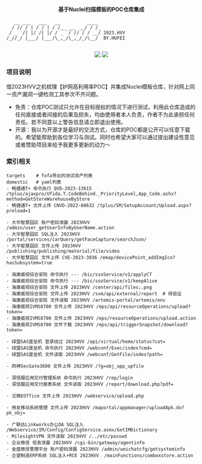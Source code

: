<h4 align="center">基于Nuclei扫描模板的POC仓库集成</h4>

```
   __ ___   ___   __          ____ 
  / // / | / / | / /__ ___ __/ / /_
 / _  /| |/ /| |/ / _ `/ // / / __/ 2023.HVV
/_//_/ |___/ |___/\_,_/\_,_/_/\__/  BY.HUFEI
                                   
```

<p align="center">
<a href="https://opensource.org/licenses/MIT"><img src="https://img.shields.io/badge/license-MIT-_red.svg"></a>
<a href="https://github.com/asaotomo/fofamap/issues"><img src="https://img.shields.io/badge/contributions-welcome-brightgreen.svg?style=flat"></a>
</p>

### 项目说明
借2023HVV之机梳理【护网高利用率POC】并集成Nuclei模板仓库，针对网上同一资产漏洞一键检测工具参次不齐问题。

- 免责：仓库POC测试只允许在目标授权的情况下进行测试，利用此仓库造成的任何直接或者间接的后果及损失，均由使用者本人负责，作者不为此承担任何责任。若不同意以上警告信息请立即退出使用。
- 开源：我以为开源才是最好的交流方式，仓库的POC都是公开可以任意下载的。希望能帮助到各位学习与测试。同时也希望大家可以通过提出建设性意见或者赞助项目来给予我更多更新的动力～

### 索引相关
```
targets    # fofa导出的测试资产列表
domestic   # yaml列表
- 畅捷通T+ 命令执行 QVD-2023-13615 /tplus/ajaxpro/Ufida.T.CodeBehind._PriorityLevel,App_Code.ashx?method=GetStoreWarehouseByStore
- 畅捷通T+ 文件上传 CNVD-2022-60632 /tplus/SM/SetupAccount/Upload.aspx?preload=1

- 大华智慧园区 账户密码泄露 2023HVV /admin/user_getUserInfoByUserName.action
- 大华智慧园区 SQL注入 2023HVV /portal/services/carQuery/getFaceCapture/searchJson/
- 大华智慧园区 文件上传 2023HVV /publishing/publishing/material/file/video
- 大华智慧园区 文件上传 CVE-2023-3836 /emap/devicePoint_addImgIco?hasSubsystem=true

- 海康威视综合安防 命令执行 --- /bic/ssoService/v1/applyCT
- 海康威视综合安防 命令执行 --- /bic/ssoService/v1/keepAlive
- 海康威视综合安防 文件上传 2023HVV /center/api/files;.png
- 海康威视综合安防 文件上传 2023HVV /svm/api/external/report  # 待验证
- 海康威视综合安防 文件读取 2023HVV /artemis-portal/artemis/env
- 海康威视IVMS8700 文件上传 2023HVV /eps/api/resourceOperations/upload?token=
- 海康威视IVMS8700 文件上传 2023HVV /eps/resourceOperations/upload.action
- 海康威视IVMS8700 文件下载 2023HVV /eps/api/triggerSnapshot/download?token=

- 绿盟SAS堡垒机 登录绕过 2023HVV /api/virtual/home/status?cat=
- 绿盟SAS堡垒机 命令执行 2023HVV /webconf/Exec/index?cmd=
- 绿盟SAS堡垒机 文件读取 2023HVV /webconf/GetFile/index?path=

- 网神SecGate3600 文件上传 2023HVV /?g=obj_app_upfile

- 深信服应用交付管理系统 命令执行 2023HVV /rep/login
- 深信服应用交付报表系统 文件读取 2023HVV /report/download.php?pdf=

- 泛微EOffice 文件上传 2023HVV /webservice/upload.php

- 用友移动系统管理 文件上传 2023HVV /maportal/appmanager/uploadApk.do?pk_obj=

- 广联达Linkworks办公OA SQL注入 /Webservice/IM/Config/ConfigService.asmx/GetIMDictionary
- MilesightVPN 文件读取 2023HVV /../etc/passwd
- 企业微信 信息泄露 2023HVV /cgi-bin/gateway/agentinfo
- 金盘微信管理平台 账户密码泄露 2023HVV /admin/weichatcfg/getsysteminfo
- 企望制造ERP系统 SQL注入+RCE 2023HVV  /mainFunctions/comboxstore.action
```
